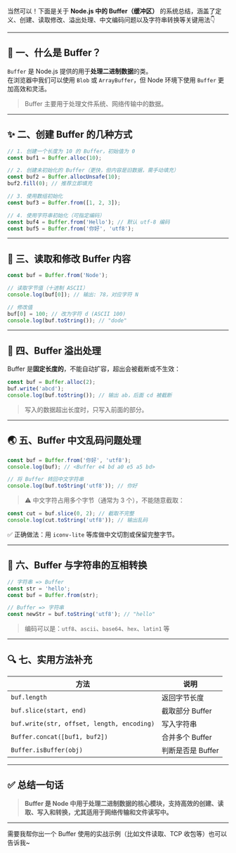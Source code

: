 当然可以！下面是关于 **Node.js 中的 Buffer（缓冲区）** 的系统总结，涵盖了定义、创建、读取修改、溢出处理、中文编码问题以及字符串转换等关键用法👇

---

## 🧱 一、什么是 Buffer？

`Buffer` 是 Node.js 提供的用于**处理二进制数据**的类。  
在浏览器中我们可以使用 `Blob` 或 `ArrayBuffer`，但 Node 环境下使用 `Buffer` 更加高效和灵活。

> Buffer 主要用于处理文件系统、网络传输中的数据。

---

## ✨ 二、创建 Buffer 的几种方式

```js
// 1. 创建一个长度为 10 的 Buffer，初始值为 0
const buf1 = Buffer.alloc(10);

// 2. 创建未初始化的 Buffer（更快，但内容是旧数据，需手动填充）
const buf2 = Buffer.allocUnsafe(10);
buf2.fill(0); // 推荐立即填充

// 3. 使用数组初始化
const buf3 = Buffer.from([1, 2, 3]);

// 4. 使用字符串初始化（可指定编码）
const buf4 = Buffer.from('Hello'); // 默认 utf-8 编码
const buf5 = Buffer.from('你好', 'utf8');
```

---

## 🧪 三、读取和修改 Buffer 内容

```js
const buf = Buffer.from('Node');

// 读取字节值（十进制 ASCII）
console.log(buf[0]); // 输出: 78，对应字符 N

// 修改值
buf[0] = 100; // 改为字符 d (ASCII 100)
console.log(buf.toString()); // "dode"
```

---

## 🚫 四、Buffer 溢出处理

Buffer 是**固定长度的**，不能自动扩容，超出会被截断或不生效：

```js
const buf = Buffer.alloc(2);
buf.write('abcd');
console.log(buf.toString()); // 输出 ab，后面 cd 被截断
```

> 写入的数据超出长度时，只写入前面的部分。

---

## 🌏 五、Buffer 中文乱码问题处理

```js
const buf = Buffer.from('你好', 'utf8');
console.log(buf); // <Buffer e4 bd a0 e5 a5 bd>

// 将 Buffer 转回中文字符串
console.log(buf.toString('utf8')); // 你好
```

> ⚠️ 中文字符占用多个字节（通常为 3 个），不能随意截取：

```js
const cut = buf.slice(0, 2); // 截取不完整
console.log(cut.toString('utf8')); // 输出乱码
```

✅ 正确做法：用 `iconv-lite` 等库做中文切割或保留完整字节。

---

## 🔄 六、Buffer 与字符串的互相转换

```js
// 字符串 => Buffer
const str = 'hello';
const buf = Buffer.from(str);

// Buffer => 字符串
const newStr = buf.toString('utf8'); // "hello"
```

> 编码可以是：`utf8`、`ascii`、`base64`、`hex`、`latin1` 等

---

## 🔍 七、实用方法补充

| 方法 | 说明 |
|------|------|
| `buf.length` | 返回字节长度 |
| `buf.slice(start, end)` | 截取部分 Buffer |
| `buf.write(str, offset, length, encoding)` | 写入字符串 |
| `Buffer.concat([buf1, buf2])` | 合并多个 Buffer |
| `Buffer.isBuffer(obj)` | 判断是否是 Buffer |

---

## ✅ 总结一句话

> **Buffer 是 Node 中用于处理二进制数据的核心模块，支持高效的创建、读取、写入和转换，尤其适用于网络传输和文件读写中。**

---

需要我帮你出一个 Buffer 使用的实战示例（比如文件读取、TCP 收包等）也可以告诉我~